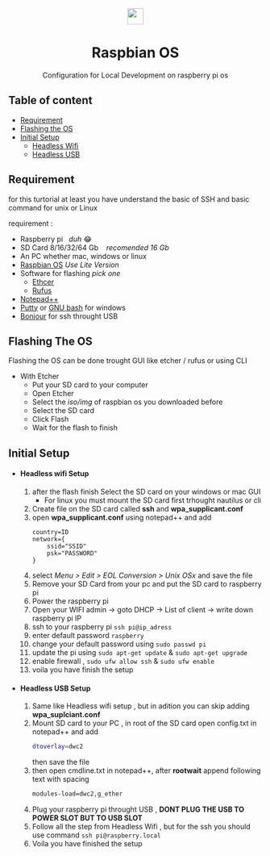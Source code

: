 <div align="center">
    <img width="32px" src="https://www.raspberrypi.org/app/uploads/2018/03/RPi-Logo-Reg-SCREEN.png">
    <h1 color="#c41949" font-size:32px">Raspbian OS</h1>
    <div>Configuration for Local Development on raspberry pi os</div>
</div>

## Table of content

- <a href="#Requirement">Requirement</a>
- <a href="#Flashing-The-Os">Flashing the OS</a>
- <a href="#Initial-Setup">Initial Setup</a>
    - <a href="#Headless-wifi-Setup">Headless Wifi</a>
    - <a href="#Headless-USB-Setup">Headless USB</a>


## Requirement

for this turtorial at least you have understand the basic of SSH and basic command for unix or Linux

requirement :
- Raspberry pi &nbsp;&nbsp;*duh* 😂
- SD Card 8/16/32/64 Gb &nbsp;&nbsp; *recomended 16 Gb*
- An PC whether mac, windows or linux
- [Raspbian OS](https://www.raspberrypi.org/downloads/raspberry-pi-os/) *Use Lite Version*
- Software for flashing *pick one*
    - [Ethcer](https://www.balena.io/etcher/)
    - [Rufus](https://rufus.ie/)
- [Notepad++](https://notepad-plus-plus.org/downloads/)
- [Putty](https://www.putty.org/) or [GNU bash](https://www.gnu.org/software/bash/) for windows
- [Bonjour](https://developer.apple.com/bonjour/) for ssh throught USB

## Flashing The OS
Flashing the OS can be done trought GUI like etcher / rufus or using CLI

- With Etcher
    - Put your SD card to your computer
    - Open Etcher
    - Select the *iso/img* of raspbian os you downloaded before
    - Select the SD card
    - Click Flash
    - Wait for the flash to finish

## Initial Setup
- #### Headless wifi Setup
    1. after the flash finish Select the SD card on your windows or mac GUI
        - For linux you must mount the SD card first trhought nautilus or cli
    2. Create file on the SD card called **ssh** and **wpa_supplicant.conf**
    3. open **wpa_supplicant.conf** using notepad++ and add
        ```config
        country=ID
        network={
            ssid="SSID"
            psk="PASSWORD"
        }
        ```
    4. select *Menu > Edit > EOL Conversion > Unix OSx* and save the file
    5. Remove your SD Card from your pc and put the SD card to raspberry pi
    6. Power the raspberry pi
    7. Open your WIFI admin -> goto DHCP -> List of client -> write down raspberry pi IP
    8. ssh to your raspberry pi `ssh pi@ip_adress`
    9. enter default password `raspberry`
    10. change your default password using `sudo passwd pi`
    11. update the pi using `sudo apt-get update` & `sudo apt-get upgrade`
    12. enable firewall , `sudo ufw allow ssh` & `sudo ufw enable`
    13. voila you have finish the setup
- #### Headless USB Setup
    1. Same like Headless wifi setup , but in adition you can skip adding **wpa_suplciant.conf**
    2. Mount SD card to your PC , in root of the SD card open   config.txt in notepad++  and add
        ```bash
        dtoverlay=dwc2
        ```
        then save the file
    3. then open cmdline.txt in notepad++, after **rootwait** append following text with spacing
        ```bash
        modules-load=dwc2,g_ether
        ```
    4. Plug your raspberry pi throught USB , **DONT PLUG THE USB TO POWER SLOT BUT TO USB SLOT**
    5. Follow all the step from Headless Wifi , but for the ssh you should use command `ssh pi@raspberry.local`
    6. Voila you have finished the setup